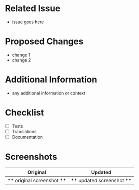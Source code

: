 # Related Issue
- issue goes here

# Proposed Changes
- change 1
- change 2

# Additional Information
- any additional information or context

# Checklist
- [ ] Tests
- [ ] Translations
- [ ] Documentation

# Screenshots

Original      |   Updated
:--------------------:|:--------------------:
** original screenshot ** | ** updated screenshot **
